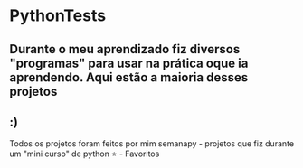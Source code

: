 # PythonTests
## Durante o meu aprendizado fiz diversos "programas" para usar na prática oque ia aprendendo. Aqui estão a maioria desses projetos
## :)
Todos os projetos foram feitos por mim
semanapy - projetos que fiz durante um "mini curso" de python
⭐ - Favoritos
